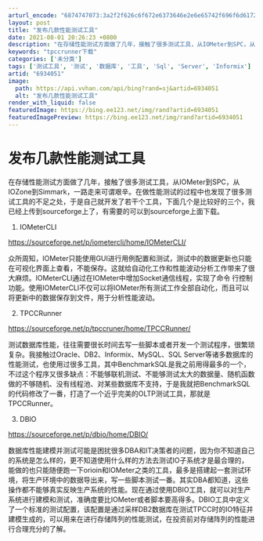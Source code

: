 ```yaml
---
arturl_encode: "6874747073:3a2f2f626c6f672e6373646e2e6e65742f696f6d61726b6164:6d2f61727469636c652f64657461696c732f36393334303531"
layout: post
title: "发布几款性能测试工具"
date: 2021-08-01 20:26:23 +0800
description: "在存储性能测试方面做了几年，接触了很多测试工具，从IOMeter到SPC，从IOZone到Simma"
keywords: "tpccrunner下载"
categories: ['未分类']
tags: ['测试工具', '测试', '数据库', '工具', 'Sql', 'Server', 'Informix']
artid: "6934051"
image:
  path: https://api.vvhan.com/api/bing?rand=sj&artid=6934051
  alt: "发布几款性能测试工具"
render_with_liquid: false
featuredImage: https://bing.ee123.net/img/rand?artid=6934051
featuredImagePreview: https://bing.ee123.net/img/rand?artid=6934051
---
```


# 发布几款性能测试工具

在存储性能测试方面做了几年，接触了很多测试工具，从IOMeter到SPC，从IOZone到Simmark，一路走来可谓艰辛。在做性能测试的过程中也发现了很多测试工具的不足之处，于是自己就开发了若干个工具，下面几个是比较好的三个，我已经上传到sourceforge上了，有需要的可以到sourceforge上面下载。
  
  
  
1. IOMeterCLI
  
  
https://sourceforge.net/p/iometercli/home/IOMeterCLI/
  
  
众所周知，IOMeter只能使用GUI进行用例配置和测试，测试中的数据更新也只能在可视化界面上查看，不能保存。这就给自动化工作和性能波动分析工作带来了很大麻烦。IOMeterCLI通过在IOMeter中增加Socket通信线程，实现了命令 行控制功能。使用IOMeterCLI不仅可以将IOMeter所有测试工作全部自动化，而且可以将更新中的数据保存到文件，用于分析性能波动。
  
  
  
2. TPCCRunner
  
  
https://sourceforge.net/p/tpccruner/home/TPCCRunner/
  
  
测试数据库性能，往往需要很长时间去写一些脚本或者开发一个测试程序，很繁琐复杂。我接触过Oracle、DB2、Informix、MySQL、SQL Server等诸多数据库的性能测试，也使用过很多工具，其中BenchmarkSQL是我之前用得最多的一个，不过这个程序又很多缺点：不能够联机测试、不能够测试太大的数据量、随机函数做的不够随机、没有线程池、对某些数据库不支持，于是我就把BenchmarkSQL的代码修改了一番，打造了一个近乎完美的OLTP测试工具，那就是TPCCRunner。
  
  
3. DBIO
  
  
https://sourceforge.net/p/dbio/home/DBIO/
  
  
数据库性能建模并测试可能是困扰很多DBA和IT决策者的问题，因为你不知道自己的系统是怎么样的，更不知道使用什么样的方法去测试IO子系统才是最合理的，能做的也只能随便跑一下orioin和IOMeter之类的工具，最多是搭建起一套测试环境，将生产环境中的数据导出来，写一些脚本测试一番。其实DBA都知道，这些操作都不能够真实反映生产系统的性能。现在通过使用DBIO工具，就可以对生产系统进行建模和测试，准确度要比IOMeter或者脚本要高得多。DBIO工具中定义了一个标准的测试配置，该配置是通过采样DB2数据库在测试TPCC时的IO特征并建模生成的，可以用来在进行存储阵列的性能测试，在投资前对存储阵列的性能进行合理充分的了解。